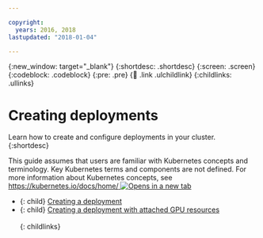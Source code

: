 ```yaml
---

copyright:
  years: 2016, 2018
lastupdated: "2018-01-04"

---
```


{:new_window: target="_blank"}
{:shortdesc: .shortdesc}
{:screen: .screen}
{:codeblock: .codeblock}
{:pre: .pre}
{:child: .link .ulchildlink}
{:childlinks: .ullinks}

# Creating deployments

Learn how to create and configure deployments in your cluster.
{:shortdesc}

This guide assumes that users are familiar with Kubernetes concepts and terminology. Key Kubernetes terms and components are not defined. For more information about Kubernetes concepts, see [https://kubernetes.io/docs/home/ ![Opens in a new tab](../images/icons/launch-glyph.svg "Opens in a new tab")](https://kubernetes.io/docs/home/)

- {: child} [Creating a deployment](../manage_applications/deploy_app.md) <br />
- {: child} [Creating a deployment with attached GPU resources](../manage_applications/deploy_app_gpu.md) <br />  
{: childlinks}
